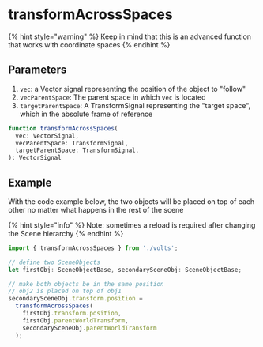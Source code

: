 # transformAcrossSpaces

{% hint style="warning" %}
Keep in mind that this is an advanced function that works with coordinate spaces
{% endhint %}

## Parameters

1. `vec`: a Vector signal representing the position of the object to "follow"
2. `vecParentSpace`: The parent space in which `vec` is located
3. `targetParentSpace`: A TransformSignal representing the "target space", which in the absolute frame of reference

```typescript
function transformAcrossSpaces(
  vec: VectorSignal,
  vecParentSpace: TransformSignal,
  targetParentSpace: TransformSignal,
): VectorSignal
```

## Example

With the code example below, the two objects will be placed on top of each other no matter what happens in the rest of the scene

{% hint style="info" %}
Note: sometimes a reload is required after changing the Scene hierarchy
{% endhint %}

```typescript
import { transformAcrossSpaces } from './volts';

// define two SceneObjects
let firstObj: SceneObjectBase, secondarySceneObj: SceneObjectBase;

// make both objects be in the same position
// obj2 is placed on top of obj1
secondarySceneObj.transform.position =
  transformAcrossSpaces(
    firstObj.transform.position,
    firstObj.parentWorldTransform,
    secondarySceneObj.parentWorldTransform
  );
```

>

